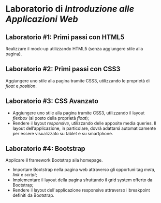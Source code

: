 # Laboratorio di *Introduzione alle Applicazioni Web*

## Laboratorio #1: Primi passi con HTML5
Realizzare il mock-up utilizzando HTML5 (senza aggiungere stile alla pagina).

## Laboratorio #2: Primi passi con CSS3
Aggiungere uno stile alla pagina tramite CSS3, utilizzando le proprietà di *float* e *position*.

## Laboratorio #3: CSS Avanzato
- Aggiungere uno stile alla pagina tramite CSS3, utilizzando il layout *flexbox* (al posto della proprietà *float*);
- Rendere il layout *responsive*, utilizzando delle apposite media queries. Il layout dell’applicazione, in particolare, dovrà adattarsi automaticamente per essere visualizzato su tablet e su smartphone.

## Laboratorio #4: Bootstrap
Applicare il framework Bootstrap alla homepage.
- Importare Bootstrap nella pagina web attraverso gli opportuni tag *meta*, *link* e *script*;
- Implementare il layout della pagina sfruttando il grid system offerto da Bootstrap;
- Rendere il layout dell'applicazione responsive attraverso i breakpoint definiti da Bootstrap.
